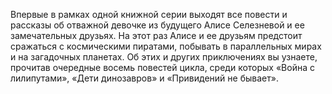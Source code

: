 <!--2017-02-16 19:21:00-->
Впервые в рамках одной книжной серии выходят все повести и рассказы об отважной девочке из будущего Алисе Селезневой и ее замечательных друзьях.
        На этот раз Алисе и ее друзьям предстоит сражаться с космическими пиратами, побывать в параллельных мирах и на загадочных планетах. Об этих и других приключениях вы узнаете, прочитав очередные восемь повестей цикла, среди которых «Война с лилипутами», «Дети динозавров» и «Привидений не бывает».